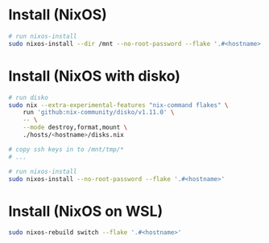 # Install (NixOS)

```bash
# run nixos-install
sudo nixos-install --dir /mnt --no-root-password --flake '.#<hostname>'
```

# Install (NixOS with disko)

```bash
# run disko
sudo nix --extra-experimental-features "nix-command flakes" \
    run 'github:nix-community/disko/v1.11.0' \
    -- \
    --mode destroy,format,mount \
    ./hosts/<hostname>/disks.nix

# copy ssh keys in to /mnt/tmp/*
# ...

# run nixos-install
sudo nixos-install --no-root-password --flake '.#<hostname>'
```

# Install (NixOS on WSL)

```bash
sudo nixos-rebuild switch --flake '.#<hostname>'
```